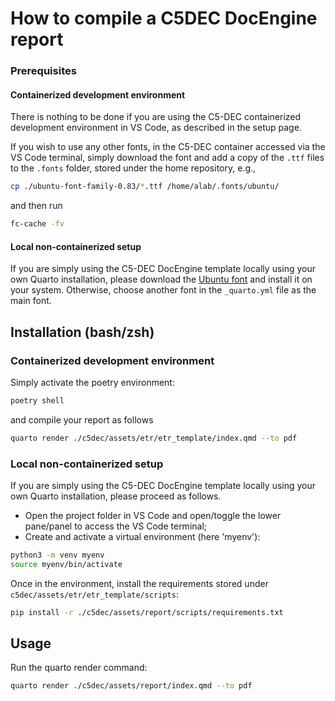 # How to compile a C5DEC DocEngine report 

### Prerequisites

#### Containerized development environment

There is nothing to be done if you are using the C5-DEC containerized development environment in VS Code, as described in the setup page.

If you wish to use any other fonts, in the C5-DEC container accessed via the VS Code terminal, simply download the font and add a copy of the `.ttf` files to the `.fonts` folder, stored under the home repository, e.g.,

```sh
cp ./ubuntu-font-family-0.83/*.ttf /home/alab/.fonts/ubuntu/
```

and then run

```sh
fc-cache -fv
```

#### Local non-containerized setup

If you are simply using the C5-DEC DocEngine template locally using your own Quarto installation, please download the [Ubuntu font](https://fonts.google.com/specimen/Ubuntu) and install it on your system. Otherwise, choose another font in the `_quarto.yml` file as the main font.

## Installation (bash/zsh)

### Containerized development environment

Simply activate the poetry environment:

```sh
poetry shell
```

and compile your report as follows

```sh
quarto render ./c5dec/assets/etr/etr_template/index.qmd --to pdf
```

### Local non-containerized setup

If you are simply using the C5-DEC DocEngine template locally using your own Quarto installation, please proceed as follows.

- Open the project folder in VS Code and open/toggle the lower pane/panel to access the VS Code terminal;
- Create and activate a virtual environment (here 'myenv'):

```sh
python3 -m venv myenv
source myenv/bin/activate
```

Once in the environment, install the requirements stored under `c5dec/assets/etr/etr_template/scripts`:

```sh
pip install -r ./c5dec/assets/report/scripts/requirements.txt 
```

## Usage

Run the quarto render command:

```sh
quarto render ./c5dec/assets/report/index.qmd --to pdf
```